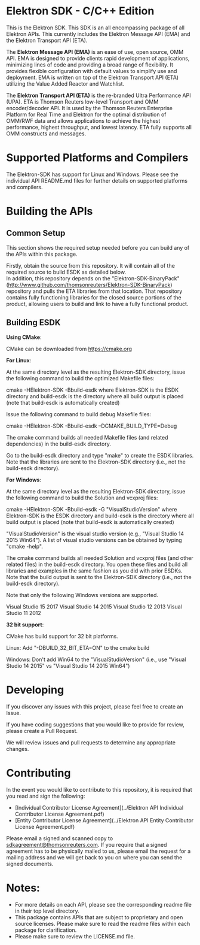 # Elektron SDK - C/C++ Edition
This is the Elektron SDK. This SDK is an all encompassing package of all Elektron APIs. This currently includes the Elektron Message API (EMA) and the Elektron Transport API (ETA).

The **Elektron Message API (EMA)** is an ease of use, open source, OMM API. EMA is designed to provide clients rapid development of applications, minimizing lines of code and providing a broad range of flexibility. It provides flexible configuration with default values to simplify use and deployment.  EMA is written on top of the Elektron Transport API (ETA) utilizing the Value Added Reactor and Watchlist. 

The **Elektron Transport API (ETA)** is the re-branded Ultra Performance API (UPA). ETA is Thomson Reuters low-level 
Transport and OMM encoder/decoder API.  It is used by the Thomson Reuters Enterprise Platform for Real Time and Elektron for the optimal distribution of OMM/RWF data and allows applications to achieve the highest performance, highest throughput, and lowest latency. ETA fully supports all OMM constructs and messages. 

# Supported Platforms and Compilers

The Elektron-SDK has support for Linux and Windows.  Please see the individual API README.md files for further details on supported platforms and compilers.

# Building the APIs

## Common Setup
This section shows the required setup needed before you can build any of the APIs within this package.

Firstly, obtain the source from this repository. It will contain all of the required source to build ESDK as detailed below.  
In addition, this repository depends on the "Elektron-SDK-BinaryPack" (http://www.github.com/thomsonreuters/Elektron-SDK-BinaryPack) repository and pulls the ETA libraries from that location.  That repository contains fully functioning libraries for the closed source portions of the product, allowing users to build and link to have a fully functional product. 

## Building ESDK

**Using CMake**:

CMake can be downloaded from https://cmake.org

**For Linux**:

At the same directory level as the resulting Elektron-SDK directory, issue the following command to build the optimized Makefile files:

cmake -HElektron-SDK -Bbuild-esdk
where Elektron-SDK is the ESDK directory and build-esdk is the directory where all build output is placed (note that build-esdk is automatically created)

Issue the following command to build debug Makefile files:

cmake -HElektron-SDK -Bbuild-esdk –DCMAKE_BUILD_TYPE=Debug

The cmake command builds all needed Makefile files (and related dependencies) in the build-esdk directory. 

Go to the build-esdk directory and type "make" to create the ESDK libraries. Note that the libraries are sent to the Elektron-SDK directory (i.e., not the build-esdk directory).

**For Windows**:

At the same directory level as the resulting Elektron-SDK directory, issue the following command to build the Solution and vcxproj files:

cmake -HElektron-SDK -Bbuild-esdk -G "VisualStudioVersion"
where Elektron-SDK is the ESDK directory and build-esdk is the directory where all build output is placed (note that build-esdk is automatically created)

"VisualStudioVersion" is the visual studio version (e.g., "Visual Studio 14 2015 Win64"). A list of visual studio versions can be obtained by typing "cmake -help". 

The cmake command builds all needed Solution and vcxproj files (and other related files) in the build-esdk directory. You open these files and build all libraries and examples in the same fashion as you did with prior ESDKs.
Note that the build output is sent to the Elektron-SDK directory (i.e., not the build-esdk directory).

Note that only the following Windows versions are supported.

Visual Studio 15 2017
Visual Studio 14 2015
Visual Studio 12 2013
Visual Studio 11 2012

**32 bit support**:

CMake has build support for 32 bit platforms.

Linux: Add "-DBUILD_32_BIT_ETA=ON" to the cmake build

Windows: Don't add Win64 to the "VisualStudioVersion" (i.e., use "Visual Studio 14 2015" vs "Visual Studio 14 2015 Win64")

# Developing 

If you discover any issues with this project, please feel free to create an Issue.

If you have coding suggestions that you would like to provide for review, please create a Pull Request.

We will review issues and pull requests to determine any appropriate changes.


# Contributing
In the event you would like to contribute to this repository, it is required that you read and sign the following:

- [Individual Contributor License Agreement](../Elektron API Individual Contributor License Agreement.pdf)
- [Entity Contributor License Agreement](../Elektron API Entity Contributor License Agreement.pdf)

Please email a signed and scanned copy to sdkagreement@thomsonreuters.com.  If you require that a signed agreement has to be physically mailed to us, please email the request for a mailing address and we will get back to you on where you can send the signed documents.


# Notes:
- For more details on each API, please see the corresponding readme file in their top level directory.
- This package contains APIs that are subject to proprietary and open source licenses.  Please make sure to read the readme files within each package for clarification.
- Please make sure to review the LICENSE.md file.
